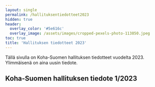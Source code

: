 ```yaml
---
layout: single
permalink: /hallituksentiedotteet2023
hidden: true
header:
  overlay_color: '#5e616c'
  overlay_image: /assets/images/cropped-pexels-photo-113850.jpeg
toc: true
title: 'Hallituksen tiedotteet 2023'
---
```


Tällä sivulla on Koha-Suomen hallituksen tiedotteet vuodelta 2023. Ylimmäisenä on aina uusin tiedote.

## Koha-Suomen hallituksen tiedote 1/2023
